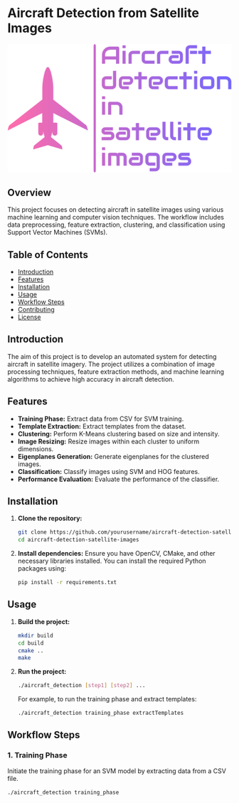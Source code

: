 # Aircraft Detection from Satellite Images

<div align="center">
  <img src="doc/banner.png">
</div>

## Overview
This project focuses on detecting aircraft in satellite images using various machine learning and computer vision techniques. The workflow includes data preprocessing, feature extraction, clustering, and classification using Support Vector Machines (SVMs).

## Table of Contents

- [Introduction](#introduction)
- [Features](#features)
- [Installation](#installation)
- [Usage](#usage)
- [Workflow Steps](#workflow-steps)
- [Contributing](#contributing)
- [License](#license)

## Introduction

The aim of this project is to develop an automated system for detecting aircraft in satellite imagery. The project utilizes a combination of image processing techniques, feature extraction methods, and machine learning algorithms to achieve high accuracy in aircraft detection.

## Features

- **Training Phase:** Extract data from CSV for SVM training.
- **Template Extraction:** Extract templates from the dataset.
- **Clustering:** Perform K-Means clustering based on size and intensity.
- **Image Resizing:** Resize images within each cluster to uniform dimensions.
- **Eigenplanes Generation:** Generate eigenplanes for the clustered images.
- **Classification:** Classify images using SVM and HOG features.
- **Performance Evaluation:** Evaluate the performance of the classifier.

## Installation

1. **Clone the repository:**
    ```sh
    git clone https://github.com/yourusername/aircraft-detection-satellite-images.git
    cd aircraft-detection-satellite-images
    ```

2. **Install dependencies:**
    Ensure you have OpenCV, CMake, and other necessary libraries installed. You can install the required Python packages using:
    ```sh
    pip install -r requirements.txt
    ```

## Usage

1. **Build the project:**
    ```sh
    mkdir build
    cd build
    cmake ..
    make
    ```

2. **Run the project:**
    ```sh
    ./aircraft_detection [step1] [step2] ...
    ```
    For example, to run the training phase and extract templates:
    ```sh
    ./aircraft_detection training_phase extractTemplates
    ```

## Workflow Steps

### 1. Training Phase
Initiate the training phase for an SVM model by extracting data from a CSV file.
```sh
./aircraft_detection training_phase
